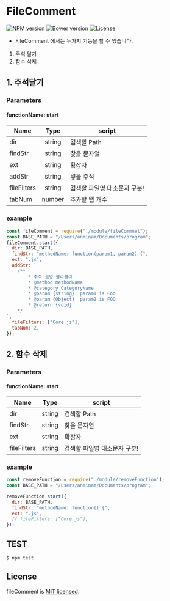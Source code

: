# FileComment

[![NPM version](https://badge.fury.io/js/comment-core-library.svg)](http://badge.fury.io/js/comment-core-library)
[![Bower version](https://badge.fury.io/bo/comment-core-library.svg)](http://badge.fury.io/bo/comment-core-library)
[![License](http://img.shields.io/badge/license-MIT-brightgreen.svg)](http://opensource.org/licenses/MIT)

- FileComment 에서는 두가지 기능을 할 수 있습니다.

1. 주석 달기
2. 함수 삭제

## 1. 주석달기

### Parameters

#### functionName: start

| Name        |  Type  | script                       |
| ----------- | :----: | ---------------------------- |
| dir         | string | 검색할 Path                  |
| findStr     | string | 찾을 문자열                  |
| ext         | string | 확장자                       |
| addStr      | string | 넣을 주석                    |
| fileFilters | string | 검색할 파일명 대소문자 구분! |
| tabNum      | number | 추가할 탭 개수               |

### example

```js
const fileComment = require("./module/fileCommnet");
const BASE_PATH = "/Users/anminam/Documents/program";
fileComment.start({
  dir: BASE_PATH,
  findStr: "methodName: function(param1, param2) {",
  ext: ".js",
  addStr: `
    /**
        * 주석 설명 블라블라.
        * @method methodName
        * @category CategoryName
        * @param {string}  param1 is Foo
        * @param {Object}  param2 is FOO
        * @return {void}
    */
`,
  fileFilters: ["Core.js"],
  tabNum: 2,
});
```

## 2. 함수 삭제

### Parameters

#### functionName: start

| Name        |  Type  | script                       |
| ----------- | :----: | ---------------------------- |
| dir         | string | 검색할 Path                  |
| findStr     | string | 찾을 문자열                  |
| ext         | string | 확장자                       |
| fileFilters | string | 검색할 파일명 대소문자 구분! |

### example

```js
const removeFunction = require("./module/removeFunction");
const BASE_PATH = "/Users/anminam/Documents/program";

removeFunction.start({
  dir: BASE_PATH,
  findStr: "methodName: function() {",
  ext: ".js",
  // fileFilters: ["Core.js"],
});
```

## TEST

```
$ npm test
```

## License

fileComment is [MIT licensed](./LICENSE).
